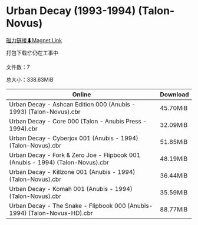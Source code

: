 # Urban Decay (1993-1994) (Talon-Novus)

[磁力链接⬇Magnet Link](magnet:?xt=urn:btih:e3938edffc44d91e32c7ba346253b2eab2ea73e7&dn=Urban%20Decay%20%281993-1994%29%20%28Talon-Novus%29)

打包下载📦仍在工事中

文件数：7

总大小：338.63MiB

Online | Download
--- | ---
Urban Decay - Ashcan Edition 000 (Anubis - 1993) (Talon-Novus).cbr | 45.70MiB
Urban Decay - Core 000 (Talon - Anubis Press - 1994).cbr | 32.09MiB
Urban Decay - Cyberjox 001 (Anubis - 1994) (Talon-Novus).cbr | 51.85MiB
Urban Decay - Fork & Zero Joe - Flipbook 001 (Anubis - 1994) (Talon-Novus).cbr | 48.19MiB
Urban Decay - Killzone 001 (Anubis - 1994) (Talon-Novus).cbr | 36.44MiB
Urban Decay - Komah 001 (Anubis - 1994) (Talon-Novus).cbr | 35.59MiB
Urban Decay - The Snake - Flipbook 000 (Anubis-1994) (Talon-Novus-HD).cbr | 88.77MiB